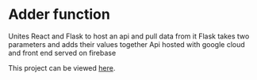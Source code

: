 # Adder function

Unites React and Flask to host an api and pull data from it
Flask takes two parameters and adds their values together
Api hosted with google cloud and front end served on firebase

This project can be viewed [here](https://fancy-adder.web.app/).
